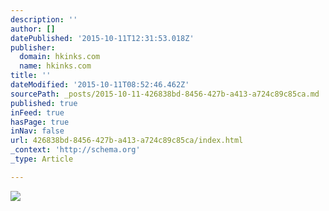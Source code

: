 ```yaml
---
description: ''
author: []
datePublished: '2015-10-11T12:31:53.018Z'
publisher:
  domain: hkinks.com
  name: hkinks.com
title: ''
dateModified: '2015-10-11T08:52:46.462Z'
sourcePath: _posts/2015-10-11-426838bd-8456-427b-a413-a724c89c85ca.md
published: true
inFeed: true
hasPage: true
inNav: false
url: 426838bd-8456-427b-a413-a724c89c85ca/index.html
_context: 'http://schema.org'
_type: Article

---
```

![](http://hkinks.com/upload/d614da.png)
